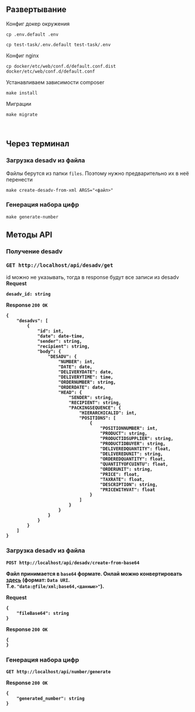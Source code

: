 ## Развертывание

Конфиг докер окружения
```shell
cp .env.default .env
```
```shell
cp test-task/.env.default test-task/.env
```

Конфиг nginx
```shell
cp docker/etc/web/conf.d/default.conf.dist docker/etc/web/conf.d/default.conf
```

Устанавливаем зависимости composer
```shell
make install
```

Миграции
```shell
make migrate
```
<br>

## Через терминал
### Загрузка desadv из файла

Файлы берутся из папки `files`. Поэтому нужно предварительно их в неё перенести

```shell
make create-desadv-from-xml ARGS="<файл>"
```

### Генерация набора цифр

```shell
make generate-number
```

## Методы API
### Получение desadv <br><br>```GET http://localhost/api/desadv/get```

id можно не указывать, тогда в response будут все записи из desadv <br>
<b>Request<b>
```
desadv_id: string
```
Response ```200 OK```
```
{
    "desadvs": [
        {
            "id": int,
            "date": date-time,
            "sender": string,
            "recipient": string,
            "body": {
                "DESADV": {
                    "NUMBER": int,
                    "DATE": date,
                    "DELIVERYDATE": date,
                    "DELIVERYTIME": time,
                    "ORDERNUMBER": string,
                    "ORDERDATE": date,
                    "HEAD": {
                        "SENDER": string,
                        "RECIPIENT": string,
                        "PACKINGSEQUENCE": {
                            "HIERARCHICALID": int,
                            "POSITIONS": [
                                {
                                    "POSITIONNUMBER": int,
                                    "PRODUCT": string,
                                    "PRODUCTIDSUPPLIER": string,
                                    "PRODUCTIDBUYER": string,
                                    "DELIVEREDQUANTITY": float,
                                    "DELIVEREDUNIT": string,
                                    "ORDEREDQUANTITY": float,
                                    "QUANTITYOFCUINTU": float,
                                    "ORDERUNIT": string,
                                    "PRICE": float,
                                    "TAXRATE": float,
                                    "DESCRIPTION": string,
                                    "PRICEWITHVAT": float
                                }
                            ]
                        }
                    }
                }
            }
        }
    ]
}
```

### Загрузка desadv из файла
```POST http://localhost/api/desadv/create-from-base64```

Файл принимается в `base64` формате. Онлай можно конвертировать <a href="https://base64.guru/converter/encode/file">здесь</a>
(формат: `Data URI`.<br>Т.е. `"data:@file/xml;base64,<данные>"`).


Request
```
{
    "fileBase64": string
}
```
Response ```200 OK```
```
{
}
```

### Генерация набора цифр 
```GET http://localhost/api/number/generate```

Response ```200 OK```
```
{
    "generated_number": string
}
```
